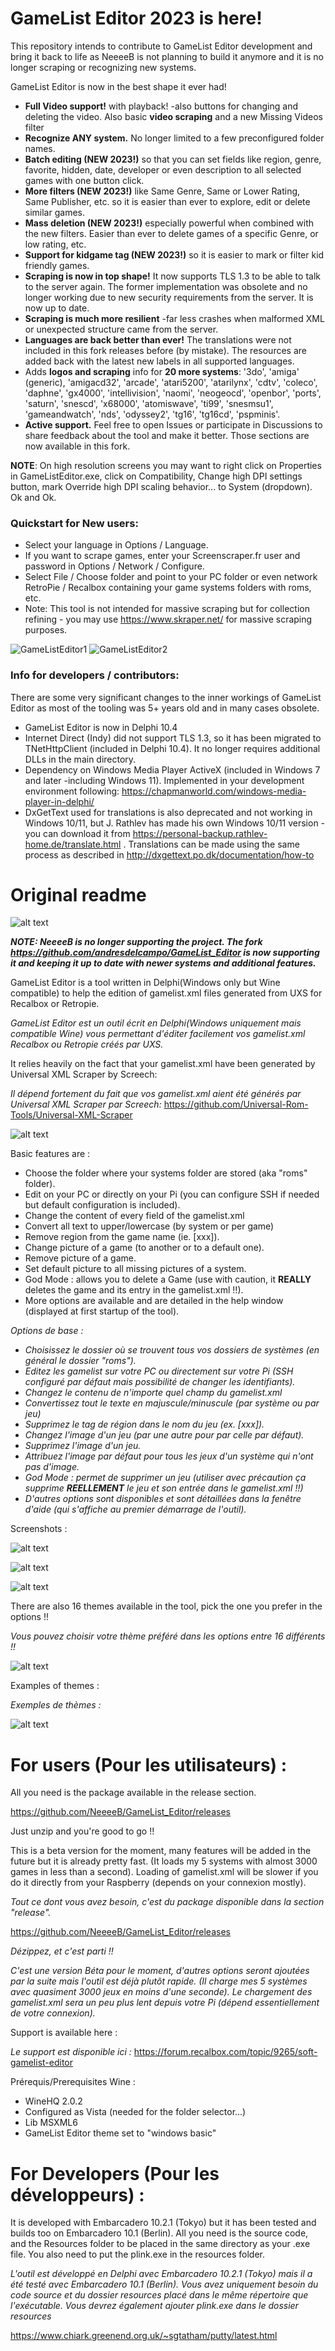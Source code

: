 # GameList Editor 2023 is here!
This repository intends to contribute to GameList Editor development and bring it back to life as NeeeeB is not planning to build it anymore and it is no longer scraping or recognizing new systems.

GameList Editor is now in the best shape it ever had! 
* **Full Video support!** with playback! -also buttons for changing and deleting the video. Also basic **video scraping** and a new Missing Videos filter 
* **Recognize ANY system.** No longer limited to a few preconfigured folder names.
* **Batch editing (NEW 2023!)** so that you can set fields like region, genre, favorite, hidden, date, developer or even description to all selected games with one button click.
* **More filters (NEW 2023!)** like Same Genre, Same or Lower Rating, Same Publisher, etc. so it is easier than ever to explore, edit or delete similar games.
* **Mass deletion (NEW 2023!)** especially powerful when combined with the new filters. Easier than ever to delete games of a specific Genre, or low rating, etc.
* **Support for kidgame tag (NEW 2023!)** so it is easier to mark or filter kid friendly games. 
* **Scraping is now in top shape!** It now supports TLS 1.3 to be able to talk to the server again. The former implementation was obsolete and no longer working due to new security requirements from the server. It is now up to date.
* **Scraping is much more resilient** -far less crashes when malformed XML or unexpected structure came from the server.
* **Languages are back better than ever!** The translations were not included in this fork releases before (by mistake). The resources are added back with the latest new labels in all supported languages.
* Adds **logos and scraping** info for **20 more systems**: '3do', 'amiga' (generic), 'amigacd32', 'arcade', 'atari5200', 'atarilynx', 'cdtv', 'coleco', 'daphne', 'gx4000', 'intellivision', 'naomi', 'neogeocd', 'openbor', 'ports', 'saturn', 'snescd', 'x68000', 'atomiswave', 'ti99', 'snesmsu1', 'gameandwatch', 'nds', 'odyssey2', 'tg16', 'tg16cd', 'pspminis'. 
* **Active support.** Feel free to open Issues or participate in Discussions to share feedback about the tool and make it better. Those sections are now available in this fork.

**NOTE**: On high resolution screens you may want to right click on Properties in GameListEditor.exe, click on Compatibility, Change high DPI settings button, mark Override high DPI scaling behavior... to System (dropdown). Ok and Ok. 

### Quickstart for New users:
- Select your language in Options / Language.
- If you want to scrape games, enter your Screenscraper.fr user and password in Options / Network / Configure.
- Select File / Choose folder and point to your PC folder or even network RetroPie / Recalbox containing your game systems folders with roms, etc.
- Note: This tool is not intended for massive scraping but for collection refining - you may use https://www.skraper.net/ for massive scraping purposes.

![GameListEditor1](https://user-images.githubusercontent.com/33843515/147408123-9b64fbbb-200e-4188-9f26-b7ee55af07d5.png)
![GameListEditor2](https://user-images.githubusercontent.com/33843515/147408203-ff75b5da-4b4a-484c-b771-fa0eb2b887c1.png)

### Info for developers / contributors:
There are some very significant changes to the inner workings of GameList Editor as most of the tooling was 5+ years old and in many cases obsolete.
* GameList Editor is now in Delphi 10.4
* Internet Direct (Indy) did not support TLS 1.3, so it has been migrated to TNetHttpClient (included in Delphi 10.4). It no longer requires additional DLLs in the main directory.
* Dependency on Windows Media Player ActiveX (included in Windows 7 and later -including Windows 11). Implemented in your development environment following: https://chapmanworld.com/windows-media-player-in-delphi/
* DxGetText used for translations is also deprecated and not working in Windows 10/11, but J. Rathlev has made his own Windows 10/11 version -you can download it from https://personal-backup.rathlev-home.de/translate.html . Translations can be made using the same process as described in http://dxgettext.po.dk/documentation/how-to


# Original readme
![alt text](https://github.com/NeeeeB/GameList_Editor/blob/master/Images/logo.png)

***NOTE: NeeeeB is no longer supporting the project. The fork https://github.com/andresdelcampo/GameList_Editor is now supporting it and keeping it up to date with newer systems and additional features.***

GameList Editor is a tool written in Delphi(Windows only but Wine compatible) to help the edition of gamelist.xml files generated from UXS for Recalbox or Retropie.

*GameList Editor est un outil écrit en Delphi(Windows uniquement mais compatible Wine) vous permettant d'éditer facilement vos gamelist.xml Recalbox ou Retropie créés par UXS.*

It relies heavily on the fact that your gamelist.xml have been generated by Universal XML Scraper by Screech:

*Il dépend fortement du fait que vos gamelist.xml aient été générés par Universal XML Scraper par Screech:*
https://github.com/Universal-Rom-Tools/Universal-XML-Scraper

![alt text](https://github.com/NeeeeB/GameList_Editor/blob/master/Images/Presentation/Capture.PNG)

Basic features are :
- Choose the folder where your systems folder are stored (aka "roms" folder).
- Edit on your PC or directly on your Pi (you can configure SSH if needed but default configuration is included).
- Change the content of every field of the gamelist.xml
- Convert all text to upper/lowercase (by system or per game)
- Remove region from the game name (ie. [xxx]).
- Change picture of a game (to another or to a default one).
- Remove picture of a game.
- Set default picture to all missing pictures of a system.
- God Mode : allows you to delete a Game (use with caution, it **REALLY** deletes the game and its entry in the gamelist.xml !!).
- More options are available and are detailed in the help window (displayed at first startup of the tool).

*Options de base :*
- *Choisissez le dossier où se trouvent tous vos dossiers de systèmes (en général le dossier "roms").*
- *Editez les gamelist sur votre PC ou directement sur votre Pi (SSH configuré par défaut mais possibilité de changer les identifiants).*
- *Changez le contenu de n'importe quel champ du gamelist.xml*
- *Convertissez tout le texte en majuscule/minuscule (par système ou par jeu)*
- *Supprimez le tag de région dans le nom du jeu (ex. [xxx]).*
- *Changez l'image d'un jeu (par une autre pour par celle par défaut).*
- *Supprimez l'image d'un jeu.*
- *Attribuez l'image par défaut pour tous les jeux d'un système qui n'ont pas d'image.*
- *God Mode : permet de supprimer un jeu (utiliser avec précaution ça supprime **REELLEMENT** le jeu et son entrée dans le gamelist.xml !!)*
- *D'autres options sont disponibles et sont détaillées dans la fenêtre d'aide (qui s'affiche au premier démarrage de l'outil).*

Screenshots :

![alt text](https://github.com/NeeeeB/GameList_Editor/blob/master/Images/Presentation/Capture2.PNG)

![alt text](https://github.com/NeeeeB/GameList_Editor/blob/master/Images/Presentation/Capture3.PNG)

![alt text](https://github.com/NeeeeB/GameList_Editor/blob/master/Images/Presentation/Capture4.PNG)

There are also 16 themes available in the tool, pick the one you prefer in the options !!

*Vous pouvez choisir votre thème préféré dans les options entre 16 différents !!*

![alt text](https://github.com/NeeeeB/GameList_Editor/blob/master/Images/Presentation/Capture5.PNG)

Examples of themes :

*Exemples de thèmes :*

![alt text](https://github.com/NeeeeB/GameList_Editor/blob/master/Images/Presentation/mosaic.png)

# For users (Pour les utilisateurs) :
All you need is the package available in the release section.

https://github.com/NeeeeB/GameList_Editor/releases

Just unzip and you're good to go !!

This is a beta version for the moment, many features will be added in the future but it is already pretty fast.
(It loads my 5 systems with almost 3000 games in less than a second).
Loading of gamelist.xml will be slower if you do it directly from your Raspberry (depends on your connexion mostly).

*Tout ce dont vous avez besoin, c'est du package disponible dans la section "release".*

https://github.com/NeeeeB/GameList_Editor/releases

*Dézippez, et c'est parti !!*

*C'est une version Béta pour le moment, d'autres options seront ajoutées par la suite mais l'outil est déjà plutôt rapide.
(Il charge mes 5 systèmes avec quasiment 3000 jeux en moins d'une seconde).
Le chargement des gamelist.xml sera un peu plus lent depuis votre Pi (dépend essentiellement de votre connexion).*

Support is available here :

*Le support est disponible ici :*
https://forum.recalbox.com/topic/9265/soft-gamelist-editor

Prérequis/Prerequisites Wine :

- WineHQ 2.0.2
- Configured as Vista (needed for the folder selector...)
- Lib MSXML6
- GameList Editor theme set to "windows basic"


# For Developers (Pour les développeurs) :
It is developed with Embarcadero 10.2.1 (Tokyo) but it has been tested and builds too on Embarcadero 10.1 (Berlin).
All you need is the source code, and the Resources folder to be placed in the same directory as your .exe file.
You also need to put the plink.exe in the resources folder.

*L'outil est développé en Delphi avec Embarcadero 10.2.1 (Tokyo) mais il a été testé avec Embarcadero 10.1 (Berlin).
Vous avez uniquement besoin du code source et du dossier resources placé dans le même répertoire que l'exécutable.
Vous devrez également ajouter plink.exe dans le dossier resources*

https://www.chiark.greenend.org.uk/~sgtatham/putty/latest.html



